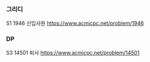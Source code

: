 ### 그리디

S1 1946
신입사원 https://www.acmicpc.net/problem/1946


### DP
S3 14501
퇴사 https://www.acmicpc.net/problem/14501


